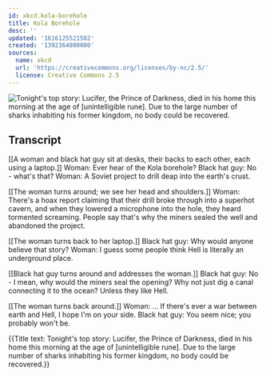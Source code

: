 ```yaml
---
id: xkcd.kola-borehole
title: Kola Borehole
desc: ''
updated: '1616125521502'
created: '1392364800000'
sources:
  name: xkcd
  url: 'https://creativecommons.org/licenses/by-nc/2.5/'
  license: Creative Commons 2.5
---
```

![Tonight's top story: Lucifer, the Prince of Darkness, died in his home this morning at the age of [unintelligible rune]. Due to the large number of sharks inhabiting his former kingdom, no body could be recovered.](https://imgs.xkcd.com/comics/kola_borehole.png)

## Transcript
[[A woman and black hat guy sit at desks, their backs to each other, each using a laptop.]]
Woman: Ever hear of the Kola borehole? 
Black hat guy: No - what's that? 
Woman: A Soviet project to drill deap into the earth's crust. 

[[The woman turns around; we see her head and shoulders.]]
Woman: There's a hoax report claiming that their drill broke through into a superhot cavern, and when they lowered a microphone into the hole, they heard tormented screaming. People say that's why the miners sealed the well and abandoned the project.

[[The woman turns back to her laptop.]]
Black hat guy: Why would anyone believe that story? 
Woman: I guess some people think Hell is literally an underground place. 

[[Black hat guy turns around and addresses the woman.]]
Black hat guy: No - I mean, why would the miners seal the opening? Why not just dig a canal connecting it to the ocean? Unless they like Hell.

[[The woman turns back around.]]
Woman: ... If there's ever a war between earth and Hell, I hope I'm on your side. 
Black hat guy: You seem nice; you probably won't be. 

{{Title text: Tonight's top story: Lucifer, the Prince of Darkness, died in his home this morning at the age of [unintelligible rune]. Due to the large number of sharks inhabiting his former kingdom, no body could be recovered.}}
